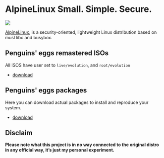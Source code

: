 # AlpineLinux Small. Simple. Secure.
![](/img/alpine.svg)

[AlpineLinux](https://alpinelinux.org/), is a security-oriented, lightweight Linux distribution based on musl libc and busybox.

## Penguins' eggs remastered ISOs
All ISOS have user set to ```live/evolution```, and ```root/evolution```

* [download](/)

## Penguins' eggs packages
Here you can download actual packages to install and reproduce your system.

* [download](/)

## Disclaim
__Please note what this project is in no way connected to the original distro in any official way, it’s just my personal experiment.__
